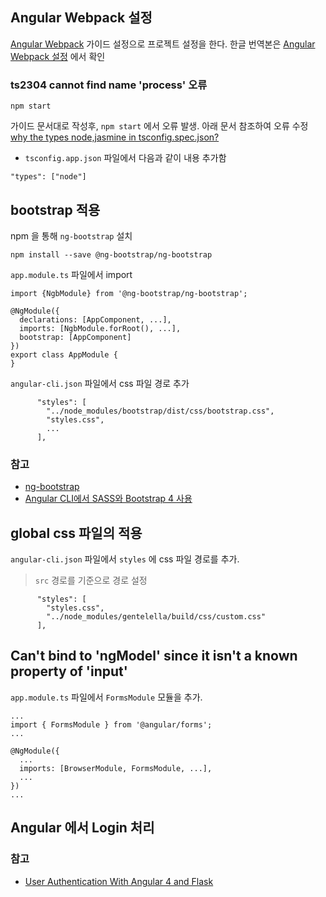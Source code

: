 ## Angular Webpack 설정

[Angular Webpack](https://angular.io/guide/webpack) 가이드 설정으로 프로젝트 설정을 한다. 한글 번역본은 [Angular Webpack 설정](https://infoscis.github.io/2017/06/15/angular-webpack-configuration/) 에서 확인

### ts2304 cannot find name 'process' 오류

```
npm start
```

가이드 문서대로 작성후, `npm start` 에서 오류 발생. 아래 문서 참조하여 오류 수정  
[why the types node,jasmine in tsconfig.spec.json?](https://github.com/angular/angular-cli/issues/5106)

* `tsconfig.app.json` 파일에서 다음과 같이 내용 추가함

```
"types": ["node"]
```


## bootstrap 적용

npm 을 통해 `ng-bootstrap` 설치  
```
npm install --save @ng-bootstrap/ng-bootstrap
```

`app.module.ts` 파일에서 import  
```
import {NgbModule} from '@ng-bootstrap/ng-bootstrap';

@NgModule({
  declarations: [AppComponent, ...],
  imports: [NgbModule.forRoot(), ...],
  bootstrap: [AppComponent]
})
export class AppModule {
}
```

`angular-cli.json` 파일에서 css 파일 경로 추가  
```
      "styles": [
        "../node_modules/bootstrap/dist/css/bootstrap.css",
        "styles.css",
        ...
      ],
```

### 참고
 - [ng-bootstrap](https://ng-bootstrap.github.io/#/home)  
 - [Angular CLI에서 SASS와 Bootstrap 4 사용](https://comsiro.github.io/tech/2017/06/13/UsingSASSInAngular2WithBootstrap.html)


## global css 파일의 적용

`angular-cli.json` 파일에서 `styles` 에 css 파일 경로를 추가.
> `src` 경로를 기준으로 경로 설정 
  
```
      "styles": [
        "styles.css",
        "../node_modules/gentelella/build/css/custom.css"
      ],
```


## Can't bind to 'ngModel' since it isn't a known property of 'input'

`app.module.ts` 파일에서  `FormsModule` 모듈을 추가.


```
...
import { FormsModule } from '@angular/forms';
...

@NgModule({
  ...
  imports: [BrowserModule, FormsModule, ...],
  ...
})
...
```


## Angular 에서 Login 처리


### 참고
  - [User Authentication With Angular 4 and Flask](https://realpython.com/blog/python/user-authentication-with-angular-4-and-flask/)